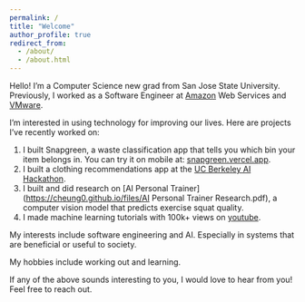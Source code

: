 ```yaml
---
permalink: /
title: "Welcome"
author_profile: true
redirect_from: 
  - /about/
  - /about.html
---
```


Hello! I’m a Computer Science new grad from San Jose State University. Previously, I worked as a Software Engineer at [Amazon](https://www.amazon.com/) Web Services and [VMware](https://www.vmware.com/).

I’m interested in using technology for improving our lives. Here are projects I’ve recently worked on: 
1. I built Snapgreen, a waste classification app that tells you which bin your item belongs in. You can try it on mobile at: [snapgreen.vercel.app](https://snapgreen.vercel.app). 
2. I built a clothing recommendations app at the [UC Berkeley AI Hackathon](https://devpost.com/software/style-sync?ref_content=user-portfolio&ref_feature=in_progress).
3. I built and did research on [AI Personal Trainer](https://cheung0.github.io/files/AI Personal Trainer Research.pdf), a computer vision model that predicts exercise squat quality.
4. I made machine learning tutorials with 100k+ views on [youtube](https://www.youtube.com/playlist?list=PLnoQBKuzSUX3YAeGaZXgJK0fElpAHT50D).

My interests include software engineering and AI. Especially in systems that are beneficial or useful to society.

My hobbies include working out and learning. 

If any of the above sounds interesting to you, I would love to hear from you! Feel free to reach out.

